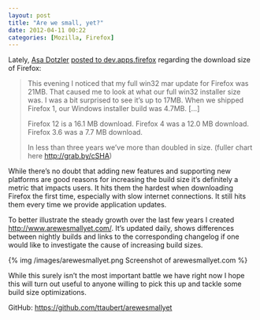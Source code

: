 ```yaml
---
layout: post
title: "Are we small, yet?"
date: 2012-04-11 00:22
categories: [Mozilla, Firefox]
---
```


Lately, [Asa Dotzler](http://weblogs.mozillazine.org/asa/) [posted to dev.apps.firefox](https://groups.google.com/forum/#!topic/mozilla.dev.apps.firefox/k7fzkhdt9io) regarding the download size of Firefox:

> This evening I noticed that my full win32 mar update for Firefox was 21MB. That caused me to look at what our full win32 installer size was. I was a bit surprised to see it’s up to 17MB. When we shipped Firefox 1, our Windows installer build was 4.7MB. [...]
> 
> Firefox 12 is a 16.1 MB download.
> Firefox 4 was a 12.0 MB download.
> Firefox 3.6 was a 7.7 MB download.
> 
> In less than three years we’ve more than doubled in size. (fuller chart here <http://grab.by/cSHA>)

While there’s no doubt that adding new features and supporting new platforms are good reasons for increasing the build size it’s definitely a metric that impacts users. It hits them the hardest when downloading Firefox the first time, especially with slow internet connections. It still hits them every time we provide application updates.

To better illustrate the steady growth over the last few years I created <http://www.arewesmallyet.com/>. It’s updated daily, shows differences between nightly builds and links to the corresponding changelog if one would like to investigate the cause of increasing build sizes.

{% img /images/arewesmallyet.png Screenshot of arewesmallyet.com %}

While this surely isn’t the most important battle we have right now I hope this will turn out useful to anyone willing to pick this up and tackle some build size optimizations.

GitHub: <https://github.com/ttaubert/arewesmallyet>
